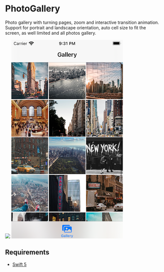 # PhotoGallery
Photo gallery with turning pages, zoom and interactive transition animation. Support for portrait and landscape orientation, auto cell size to fit the screen, as well limited and all photos gallery.

![](./demo.gif)
![](./demoImage.png)

## Requirements
- [Swift 5](https://developer.apple.com/swift/)
